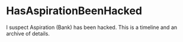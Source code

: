 # HasAspirationBeenHacked
I suspect Aspiration (Bank) has been hacked. This is a timeline and an archive of details.
